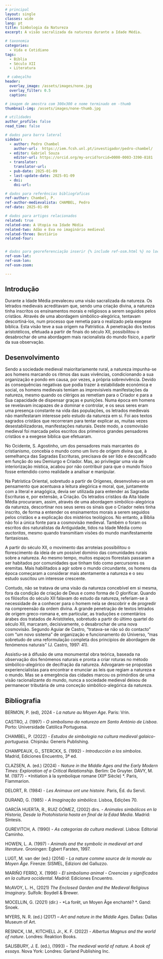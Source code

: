 ```yaml
---
# principal
layout: single
classes: wide
lang: pt
title: Simbologia da Natureza 
excerpt: A visão sacralizada da natureza durante a Idade Média. 

# taxonomia
categories:
  - Vida e Cotidiano
tags:
  - Bíblia
  - Século XII
  - Literatura

 # cabeçalho
header:
  overlay_image: /assets/images/none.jpg
  overlay_filter: 0.5 
  caption: 

# imagem de amostra com 300x300 e nome terminado em -thumb
thumbnail-img: /assets/images/none-thumb.jpg

# utilidades
author_profile: false
read_time: false

# dados para barra lateral
sidebar:
  - author: Pedro Chambel
    author-url:  https://iem.fcsh.unl.pt/investigador/pedro-chambel/
  - editor: Gabriel Souza
    editor-url: https://orcid.org/my-orcid?orcid=0000-0003-3390-8181
  - translator: 
    translator-url:
  - pub-date: 2025-01-09
  - last-update-date: 2025-01-09
  - doi: 
    doi-url:

# dados para referências bibliogŕaficas
ref-author: Chambel, P.
ref-author-medievalista: CHAMBEL, Pedro
ref-date: 2025-01-09

# dados para artigos relacionados
related: true
related-one: A Utopia na Idade Média
related-two: Adão e Eva no imaginário medieval
related-three: Bestiário  
related-four:  


# dados para georeferenciação inserir {% include ref-osm.html %} no local onde é para surgir mapa. Zoom entre 1 e 20
ref-osm-lat: 
ref-osm-lon: 
ref-osm-zoom: 

---
```

## Introdução
Durante a Idade Média prevaleceu uma visão sacralizada da natureza. Os letrados medievais acreditavam que, sendo uma criação divina, a natureza tinha inscritos os ensinamentos morais e religiosos a serem seguidos pelos cristãos. Através de uma abordagem simbólico-alegórica, tentavam descortiná-los, num processo que remetia para o realizado pela exegese bíblica. Esta visão teve a sua origem na Patrística. A penetração dos textos aristotélicos, efetuada a partir de finais do século XII, possibilitou o desabrochar de uma abordagem mais racionalista do mundo físico, a partir da sua observação.


## Desenvolvimento
Sendo a sociedade medieval maioritariamente rural, a natureza impunha-se aos homens marcando os ritmos das suas vivências, condicionando a sua organização e pondo em causa, por vezes, a própria sobrevivência. Devido às consequências negativas que podia trazer à estabilidade económica e social, os homens medievais temiam as imprevisíveis manifestações da natureza, mesmo quando os clérigos as remetiam para o Criador e para a Sua capacidade de dispensar graças e punições. Numa época em homens se revelavam incapazes de a dominar e controlar, e os seus seres eram uma presença constante na vida das populações, os letrados medievais não manifestaram interesse pelo estudo da natureza em si. Foi aos textos sagrados cristãos que recorreram para tentar explicar as, muitas vezes desestabilizadoras, manifestações naturais. Deste modo, a cosmovisão medieval foi marcada pelos escritos dos primeiros grandes pensadores cristãos e a exegese bíblica que efetuaram. 

No Ocidente, S. Agostinho, um dos pensadores mais marcantes do cristianismo, concebia o mundo como um livro de origem divina que, à semelhança das Sagradas Escrituras, precisava de ser lido e descodificado em função do seu Demiurgo e Criador. Mas, ao privilegiar uma via de interiorização mística, acabou por não contribuir para que o mundo físico fosse entendido como realidade a analisar e manipular. 

Na Patrística Oriental, sobretudo a partir de Orígenes, desenvolveu-se um pensamento que acentuava a leitura alegórica e moral, que, juntamente com a literal e anagógica, devia ser utilizada para entender as Sagradas Escrituras e, por extensão, a Criação. Os letrados cristãos da Alta Idade Média procuraram, assim, através de uma abordagem simbólico-alegórica da natureza, descortinar nos seus seres os sinais que o Criador neles tinha inscrito, de forma a entender os ensinamentos morais a serem seguidos pelos cristãos e a explicação dos mistérios teológicos. No entanto, a Bíblia não foi a única fonte para a cosmovisão medieval. Também o foram os escritos dos naturalistas da Antiguidade, tidos na Idade Média como *auctoritas*, mesmo quando transmitiam visões do mundo manifestamente fantasiosas. 

A partir do século XII, o movimento das arroteias possibilitou o florescimento da ideia de um possível domínio das comunidades rurais sobre a natureza. Ao mesmo tempo, muitos espaços florestais passaram a ser habitados por comunidades que tinham tido como percursores os eremitas. Mais habilitados a agir sobre o mundo circundante, os homens da época começaram a considerar mais atentamente a natureza e o seu estudo suscitou um interesse crescente. 

Contudo, não se tratava de uma visão da natureza concebível em si mesma, fora da condição de criação de Deus e como forma de O glorificar. Quando os filósofos do século XII falavam do estudo da natureza, referiam-se à necessidade de a conhecer para o homem nela se descobrir e de progredir na compreensão da ordem divina. A grande penetração de textos letrados de origem greco-romana e, em particular, as traduções e comentários árabes dos tratados de Aristóteles, sobretudo a partir do último quartel do século XII, marcaram, decisivamente, o desabrochar de uma nova cosmovisão. Segundo Aguiar de Castro, “tratava-se não só do contacto” com “um novo sistema” de organização e funcionamento do Universo, “mas sobretudo de uma reformulação completa dos princípios de abordagem de fenómenos naturais” (J. Castro, 1997: 41).

Assistiu-se à difusão de uma monumental obra teórica, baseada na observação dos fenómenos naturais e pronta a criar roturas no método simbólico-alegórico de decifração da natureza. Advogaram-se propostas experiencialistas para encontrar e enunciar as leis que regiam a natureza e o mundo. Mas se a emergência das cidades marcou os primórdios de uma visão racionalizante do mundo, nunca a sociedade medieval deixou de permanecer tributária de uma conceção simbólico-alegórica da natureza.

## Bibliografia
BERMON, P. (ed), 2024 - *La nature au Moyen Age*. Paris: Vrin.

CASTRO, J. (1997) - *O simbolismo da natureza em Santo António de Lisboa*. Porto: Universidade Católica Portuguesa.

CHAMBEL, P. (2022) - *Estudos de simbologia na cultura medieval galaico-portuguesa*. Chișinău: Generis Publishing.

CHAMPEAUX, G., STERCKX, S. (1992) - *Introducción a los símbolos*. Madrid, Ediciones Encuentro, 3ª ed.

CLAZSEN, A. (ed.) (2024) - *Nature in the Middle Ages and the Early Modern Times: Exploration of a Critical Relationship*. Berlim: De Gruyter.
DAVY, M. M. (1977) - *Initiation à la symbolique romane (XIIº Siècle) *. Paris, Flammarion.

DELORT, R. (1984) - *Les Animaux ont une histoire*. Paris, Éd. du Servil. 
 
DURAND, G. (1985) - *A Imaginação simbólica*. Lisboa, Edições 70.

GARCÍA HUERTA, R., RUIZ GÓMEZ, (2002) dirs. - *Animales simbólicos en la Historia, Desde la Protohistoria hasta en final de la Edad Media*. Madrid: Síntesis.

GUREVITCH, A. (1990) - *As categorias da cultura medieval*. Lisboa: Editorial Caminho.

HOWEN, L. A. (1997) - *Animals and the symbolic in medieval art and literature*. Groningen: Egbert Farsten, 1997.

LUGT, M. van der (ed.)  (2014) - *La nature comme source de la morale au Moyen Âge*. Firenze: SISMEL, Edizioni del Galluzzo.

MARIÑO FERRO, X. (1996) - *El simbolismo animal - Creencias y significados en la cultura occidental*. Madrid: Ediciones Encuentro.

McAVOY, L. H., (2021) *The Enclosed Garden and the Medieval Religious Imaginary*. Sulfolk: Boydell & Brewer.

MOCELLIN, G. (2021) (dir.) - *La forêt, un Moyen Âge enchanté? *. Gand: Snoek.

MYERS, N. R. (ed.) (2017) – *Art and nature in the Middle Ages*. Dallas: Dallas Museum of Art.

RESNICK, I.M., KITCHELL Jr., K. F. (2022) - *Albertus Magnus and the world of nature*. Londres: Reaktion Books.

SALISBURY, J. E. (ed.), (1993) - *The medieval world of nature. A book of essays*. Nova York: Londres: Garland Publishing Inc.
